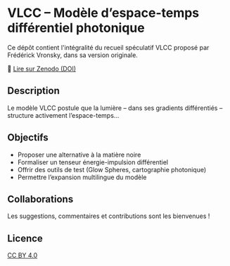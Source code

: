 # VLCC – Modèle d’espace-temps différentiel photonique

Ce dépôt contient l'intégralité du recueil spéculatif VLCC proposé par Frédérick Vronsky, dans sa version originale.

📘 [Lire sur Zenodo (DOI)](https://doi.org/10.5281/zenodo.15868796)

## Description
Le modèle VLCC postule que la lumière – dans ses gradients différentiés – structure activement l’espace-temps...

## Objectifs
- Proposer une alternative à la matière noire
- Formaliser un tenseur énergie-impulsion différentiel
- Offrir des outils de test (Glow Spheres, cartographie photonique)
- Permettre l’expansion multilingue du modèle

## Collaborations
Les suggestions, commentaires et contributions sont les bienvenues !

## Licence
[CC BY 4.0](https://creativecommons.org/licenses/by/4.0/)
